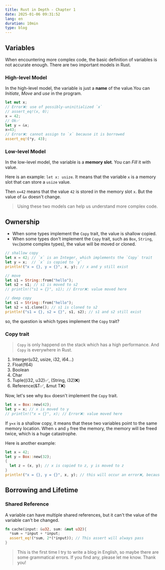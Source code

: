 ```yaml
---
title: Rust in Depth - Chapter 1
date: 2025-01-06 09:31:52
lang: en
duration: 10min
type: blog
---
```


## Variables

When encountering more complex code, the basic definition of variables is not accurate enough. There are two important models in Rust.

### High-level Model

In the high-level model, the variable is just a **name** of the value.You can _Initiate_, _Move_ and _use_ in the program.

```rust
let mut x;
// Error❌: use of possibly-uninitialized `x`
// assert_eq!(x, 0);
x = 42;
// Ok✅
let y = &x;
x=43;
// Error❌: cannot assign to `x` because it is borrowed
assert_eq!(*y, 43);
```

### Low-level Model

In the low-level model, the variable is a **memory slot**. You can _Fill_ it with value.

Here is an example: `let x: usize`. It means that the variable `x` is a memory slot that can store a `usize` value.

Then `x=42` means that the value `42` is stored in the memory slot `x`. But the value of `&x` doesn't change.

> Using these two models can help us understand more complex code.

## Ownership

- When some types implement the `Copy` trait, the value is shallow copied.
- When some types don't implement the `Copy` trait, such as `Box`, `String`, `Vec`(some complex types), the value will be moved or cloned.

```rust
// shallow copy
let x = 42; // `x` is an Integer, which implements the `Copy` trait
let y = x;  // `x` is copied to `y`
println!("x = {}, y = {}", x, y); // x and y still exist

// move
let s1 = String::from("hello");
let s2 = s1; // s1 is moved to s2
// println!("s1 = {}", s1); // Error❌: value moved here

// deep copy
let s1 = String::from("hello");
let s2 = s1.clone(); // s1 is cloned to s2
println!("s1 = {}, s2 = {}", s1, s2); // s1 and s2 still exist
```

so, the question is which types implement the `Copy` trait?

### Copy trait

> `Copy` is only happend on the stack which has a high performance. And `Copy` is everywhere in Rust.

1. Interger(u32, usize, i32, i64...)
2. Float(f64)
3. Boolean
4. Char
5. Tuple((i32, u32)✅, (String, i32)❌)
6. Reference(&T✅, &mut T❌)

Now, let's see why `Box` doesn't implement the `Copy` trait.

```rust
let x = Box::new(42);
let y = x; // x is moved to y
// println!("x = {}", x); // Error❌: value moved here
```

If `y=x` is a shallow copy, it means that these two variables point to the same memory location. When `x` and `y` free the memory, the memory will be freed twice, which is a huge catastrophe.

Here is another example:

```rust
let x = 42;
let y = Box::new(32);
{
  let z = (x, y); // x is copied to z, y is moved to z
}
println!("x = {}, y = {}", x, y); // this will occur an error❌, because y is moved to z
```

## Borrowing and Lifetime

### Shared Reference

A variable can have multiple shared references, but it can't the value of the variable can't be changed.

```rust
fn cache(input: &u32, sum: &mut u32){
  *sum = *input + *input;
  assert_eq!(*sum, 2*(*input)); // This assert will always pass
}
```

> This is the first time I try to write a blog in English, so maybe there are some grammatical errors. If you find any, please let me know. Thank you!
